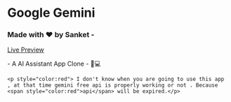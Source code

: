 <h1> Google Gemini </h1>

  <h3> Made with ❤️ by Sanket - </h3>
    <a href="https://gemini-clone-sanket.netlify.app/" target="_blank">Live Preview</a> 
    <p>- A AI Assistant App Clone - 🤖💻</p>

    <p style="color:red"> I don't know when you are going to use this app , at that time gemini free api is properly working or not . Because <span style="color:red">api</span> will be expired.</p>


